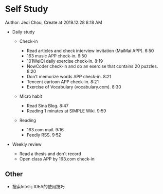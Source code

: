 # Self Study

Author: Jedi Chou, Create at 2019.12.28 8:18 AM

* Daily study
  * Check-in
    * Read articles and check interview invitation (MaiMai APP). 6:50
    * 163 music APP check-in. 6:50
    * 101WeiQi daily exercise check-in. 8:19
    * NowCoder check-in and do an exercise that contains 20 puzzles. 8:20
    * Don't memorize words APP check-in. 8:21
    * Tencent cartoon APP check-in. 8:21
    * Exercise of Vocabulary (vocabulary.com). 8:30

  * Micro habit
    * Read Sina Blog. 8:47
    * Reading 1 minutes at SIMPLE Wiki. 9:59

  * Reading
    * 163.com mail. 9:16
    * Feedly RSS. 9:52

* Weekly review
  * Read a thesis and don't record
  * Open class APP by 163.com check-in

## Other

* 搜索Intellij IDEA的使用技巧
